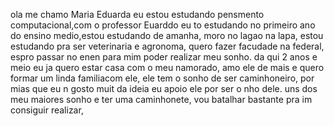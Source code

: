 ola me chamo Maria Eduarda
eu estou estudando pensmento computacional,com o professor Euarddo
eu to estudando no primeiro ano do ensino medio,estou estudando de amanha, moro no lagao na lapa, estou estudando pra ser veterinaria e agronoma, quero fazer facudade na federal, espro passar no enen para mim poder realizar meu sonho. 
da qui 2 anos e meio eu ja quero estar casa com o meu namorado, amo ele de mais e quero formar um linda familiacom ele, ele tem o sonho de ser caminhoneiro, por mias que eu n gosto muit da ideia eu apoio ele por ser o nho dele.
uns dos meu maiores sonho e ter uma caminhonete, vou batalhar bastante pra im consiguir realizar,
